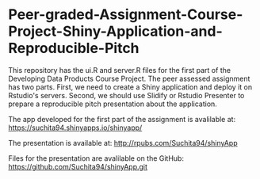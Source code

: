 # Peer-graded-Assignment-Course-Project-Shiny-Application-and-Reproducible-Pitch


This repository has the ui.R and server.R files for the first part of the Developing
Data Products Course Project. The peer assessed assignment has two parts.
First, we need to create a Shiny application and deploy it on Rstudio's
servers. Second, we should use Slidify or Rstudio Presenter to prepare a
reproducible pitch presentation about the application.

The app developed for the first part of the assignment is avalilable at: https://suchita94.shinyapps.io/shinyapp/

The presentation is available at: http://rpubs.com/Suchita94/shinyApp

Files for the presentation are avalilable on the GitHub: https://github.com/Suchita94/shinyApp.git
